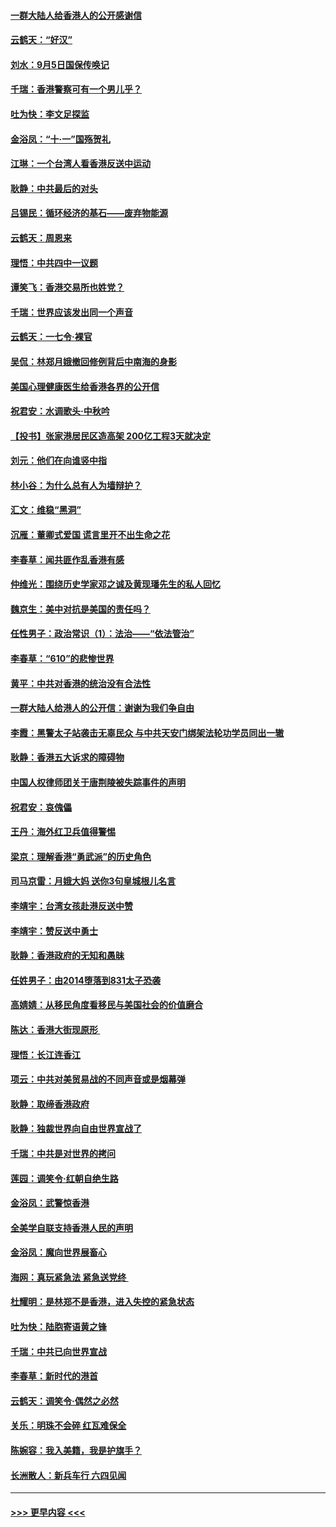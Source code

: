 #### [一群大陆人给香港人的公开感谢信](../pages/nsc993/n11514797.md?t=09120011) 
#### [云鹤天：“好汉”](../pages/nsc993/n11513536.md?t=09120011) 
#### [刘水：9月5日国保传唤记](../pages/nsc993/n11513460.md?t=09120011) 
#### [千瑞：香港警察可有一个男儿乎？](../pages/nsc993/n11513109.md?t=09120011) 
#### [吐为快：李文足探监](../pages/nsc993/n11509622.md?t=09120011) 
#### [金浴凤：“十‧一”国殇贺礼](../pages/nsc993/n11509593.md?t=09120011) 
#### [江琳：一个台湾人看香港反送中运动](../pages/nsc993/n11509211.md?t=09120011) 
#### [耿静：中共最后的对头](../pages/nsc993/n11508308.md?t=09120011) 
#### [吕锡民：循环经济的基石——废弃物能源](../pages/nsc993/n11508212.md?t=09120011) 
#### [云鹤天：周恩来](../pages/nsc993/n11508055.md?t=09120011) 
#### [理悟：中共四中一议题](../pages/nsc993/n11507782.md?t=09120011) 
#### [谭笑飞：香港交易所也姓党？](../pages/nsc993/n11507753.md?t=09120011) 
#### [千瑞：世界应该发出同一个声音](../pages/nsc993/n11507290.md?t=09120011) 
#### [云鹤天：一七令‧裸官](../pages/nsc993/n11507177.md?t=09120011) 
#### [吴侃：林郑月娥撤回修例背后中南海的身影](../pages/nsc993/n11506876.md?t=09120011) 
#### [美国心理健康医生给香港各界的公开信](../pages/nsc993/n11506809.md?t=09120011) 
#### [祝君安：水调歌头‧中秋吟](../pages/nsc993/n11506758.md?t=09120011) 
#### [【投书】张家港居民区造高架 200亿工程3天就决定](../pages/nsc993/n11506682.md?t=09120011) 
#### [刘元：他们在向谁竖中指](../pages/nsc993/n11505384.md?t=09120011) 
#### [林小谷：为什么总有人为墙辩护？](../pages/nsc993/n11505226.md?t=09120011) 
#### [汇文：维稳“黑洞”](../pages/nsc993/n11504347.md?t=09120011) 
#### [沉雁：董卿式爱国 谎言里开不出生命之花](../pages/nsc993/n11503215.md?t=09120011) 
#### [李春草：闻共匪作乱香港有感](../pages/nsc993/n11503072.md?t=09120011) 
#### [仲维光：围绕历史学家邓之诚及黄现璠先生的私人回忆](../pages/nsc993/n11501330.md?t=09120011) 
#### [魏京生：美中对抗是美国的责任吗？](../pages/nsc993/n11500723.md?t=09120011) 
#### [任性男子：政治常识（1）：法治——“依法管治”](../pages/nsc993/n11500791.md?t=09120011) 
#### [李春草：“610”的悲惨世界](../pages/nsc993/n11501141.md?t=09120011) 
#### [黄平：中共对香港的统治没有合法性](../pages/nsc993/n11499473.md?t=09120011) 
#### [一群大陆人给港人的公开信：谢谢为我们争自由](../pages/nsc993/n11500402.md?t=09120011) 
#### [李霞：黑警太子站袭击无辜民众 与中共天安门绑架法轮功学员同出一辙](../pages/nsc993/n11499805.md?t=09120011) 
#### [耿静：香港五大诉求的障碍物](../pages/nsc993/n11497578.md?t=09120011) 
#### [中国人权律师团关于唐荆陵被失踪事件的声明](../pages/nsc993/n11500014.md?t=09120011) 
#### [祝君安：哀傀儡](../pages/nsc993/n11499776.md?t=09120011) 
#### [王丹：海外红卫兵值得警惕](../pages/nsc993/n11498138.md?t=09120011) 
#### [梁京：理解香港“勇武派”的历史角色](../pages/nsc993/n11498006.md?t=09120011) 
#### [司马京雷：月娥大妈  送你3句皇城根儿名言](../pages/nsc993/n11497885.md?t=09120011) 
#### [李靖宇：台湾女孩赴港反送中赞](../pages/nsc993/n11497721.md?t=09120011) 
#### [李靖宇：赞反送中勇士](../pages/nsc993/n11497452.md?t=09120011) 
#### [耿静：香港政府的无知和愚昧](../pages/nsc993/n11494238.md?t=09120011) 
#### [任姓男子：由2014堕落到831太子恐袭](../pages/nsc993/n11496683.md?t=09120011) 
#### [高婧婧：从移民角度看移民与美国社会的价值磨合](../pages/nsc993/n11495757.md?t=09120011) 
#### [陈达：香港大街现原形 ](../pages/nsc993/n11495441.md?t=09120011) 
#### [理悟：长江连香江](../pages/nsc993/n11495377.md?t=09120011) 
#### [项云：中共对美贸易战的不同声音或是烟幕弹](../pages/nsc993/n11494929.md?t=09120011) 
#### [耿静：取缔香港政府](../pages/nsc993/n11494218.md?t=09120011) 
#### [耿静：独裁世界向自由世界宣战了](../pages/nsc993/n11494190.md?t=09120011) 
#### [千瑞：中共是对世界的拷问](../pages/nsc993/n11493021.md?t=09120011) 
#### [莲园：调笑令‧红朝自绝生路](../pages/nsc993/n11493011.md?t=09120011) 
#### [金浴凤：武警惊香港](../pages/nsc993/n11492994.md?t=09120011) 
#### [全美学自联支持香港人民的声明](../pages/nsc993/n11492630.md?t=09120011) 
#### [金浴凤：魔向世界展畜心](../pages/nsc993/n11492599.md?t=09120011) 
#### [海网：真玩紧急法 紧急送党终 ](../pages/nsc993/n11492535.md?t=09120011) 
#### [杜耀明：是林郑不是香港，进入失控的紧急状态](../pages/nsc993/n11491420.md?t=09120011) 
#### [吐为快：陆胞寄语黄之锋](../pages/nsc993/n11491117.md?t=09120011) 
#### [千瑞：中共已向世界宣战](../pages/nsc993/n11490123.md?t=09120011) 
#### [李春草：新时代的港首](../pages/nsc993/n11489864.md?t=09120011) 
#### [云鹤天：调笑令·偶然之必然](../pages/nsc993/n11489701.md?t=09120011) 
#### [关乐：明珠不会碎 红瓦难保全](../pages/nsc993/n11489647.md?t=09120011) 
#### [陈婉容：我入美籍，我是护旗手？](../pages/nsc993/n11487908.md?t=09120011) 
#### [长洲散人：新兵车行 六四见闻](../pages/nsc993/n11487729.md?t=09120011) 

----
#### [ >>> 更早内容 <<< ](../indexes/nsc993-earlier.md)
